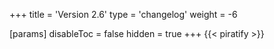 +++
title = 'Version 2.6'
type = 'changelog'
weight = -6

[params]
  disableToc = false
  hidden = true
+++
{{< piratify >}}
